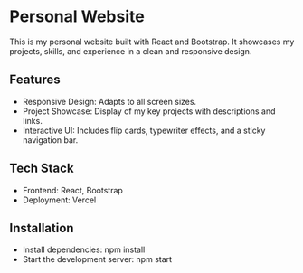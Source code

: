 # Personal Website

This is my personal website built with React and Bootstrap. It showcases my projects, skills, and experience in a clean and responsive design.

## Features

- Responsive Design: Adapts to all screen sizes.
- Project Showcase: Display of my key projects with descriptions and links.
- Interactive UI: Includes flip cards, typewriter effects, and a sticky navigation bar.

## Tech Stack

- Frontend: React, Bootstrap
- Deployment: Vercel

## Installation

- Install dependencies:
  npm install
- Start the development server:
  npm start
